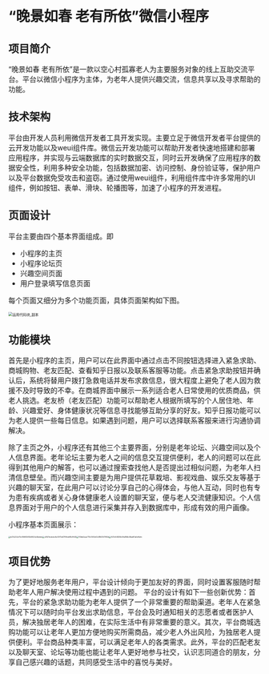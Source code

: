 # “晚景如春 老有所依”微信小程序

## 项目简介

“晚景如春 老有所依”是一款以空心村孤寡老人为主要服务对象的线上互助交流平台。平台以微信小程序为主体，为老年人提供兴趣交流，信息共享以及寻求帮助的功能。

## 技术架构

平台由开发人员利用微信开发者工具开发实现。主要立足于微信开发者平台提供的云开发功能以及weui组件库。微信云开发功能可以帮助开发者快速地搭建和部署应用程序，并实现与云端数据库的实时数据交互，同时云开发确保了应用程序的数据安全性，利用多种安全功能，包括数据加密、访问控制、身份验证等，保护用户以及平台数据免受攻击和盗窃。通过使用weui组件，利用组件库中许多常用的UI组件，例如按钮、表单、滑块、轮播图等，加速了小程序的开发进程。

## 页面设计

平台主要由四个基本界面组成。即

* 小程序的主页
* 小程序论坛页
* 兴趣空间页面
* 用户登录填写信息页面

每个页面又细分为多个功能页面，具体页面架构如下图。

<img src="C:\Users\wyx20\Desktop\运用代码块_副本.png" alt="运用代码块_副本" style="zoom: 50%;" />

## 功能模块

首先是小程序的主页，用户可以在此界面中通过点击不同按钮选择进入紧急求助、商城购物、老友匹配、查看知乎日报以及联系客服等功能。点击紧急求助按钮并确认后，系统将替用户拨打急救电话并发布求救信息，很大程度上避免了老人因为救援不及时导致的不幸。在商城界面中展示一系列适合老人日常使用的优质商品，供老人挑选。老友桥（老友匹配）功能可以帮助老人根据所填写的个人居住地、年龄、兴趣爱好、身体健康状况等信息寻找能够互助分享的好友。知乎日报功能可以为老人提供一些每日信息。如果遇到问题，用户可以选择联系客服来进行沟通协调解决。

除了主页之外，小程序还有其他三个主要界面，分别是老年论坛、兴趣空间以及个人信息界面。老年论坛主要为老人之间的信息交互提供便利，老人的问题可以在此得到其他用户的解答，也可以通过搜索查找他人是否提出过相似问题，为老年人扫清信息壁垒。而兴趣空间主要是为用户提供花草栽培、影视戏曲、娱乐交友等基于兴趣的聊天室，在此用户可以讨论分享自己的心得体会，与他人互动，同时也有专为患有疾病或者关心身体健康老人设置的聊天室，便与老人交流健康知识。个人信息界面对于用户的个人信息进行采集并存入到数据库中，形成有效的用户画像。

小程序基本页面展示：

<img src="C:\Users\wyx20\Desktop\b27e222e75c95692582b1624e3bdded.jpg" alt="b27e222e75c95692582b1624e3bdded" style="zoom:25%;" /><img src="C:\Users\wyx20\Desktop\e847dcdcbc6e3070d47f6fcb68c9645.jpg" alt="e847dcdcbc6e3070d47f6fcb68c9645" style="zoom:25%;" /><img src="C:\Users\wyx20\Desktop\1f3db2eae711c0551e02d184057992d.jpg" alt="1f3db2eae711c0551e02d184057992d" style="zoom: 25%;"         /><img src="C:\Users\wyx20\Desktop\927c64820b59a184b48ad61a5ef4efc.jpg" alt="927c64820b59a184b48ad61a5ef4efc" style="zoom:25%;" />

## 项目优势

为了更好地服务老年用户，平台设计倾向于更加友好的界面，同时设置客服随时帮助老年人用户解决使用过程中遇到的问题。 平台的设计有如下一些创新优势：首先，平台的紧急求助功能为老年人提供了一个非常重要的帮助渠道。老年人在紧急情况下可以随时向平台发出求助信息，平台会及时通知相关的志愿者或者医护人员，解决独居老年人的困难，在实际生活中有非常重要的意义。其次，平台商城选购功能可以让老年人更加方便地购买所需商品，减少老人外出风险，为独居老人提供便利。平台商品种类丰富，可以满足老年人的各类需求。此外，平台的匹配老友以及聊天室、论坛等功能也能让老年人更好地参与社交，认识志同道合的朋友，分享自己感兴趣的话题，共同感受生活中的喜悦与美好。

